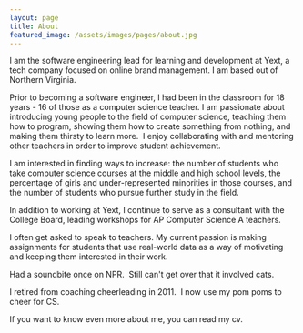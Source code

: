 ```yaml
---
layout: page
title: About
featured_image: /assets/images/pages/about.jpg
---
```


I am the software engineering lead for learning and development at Yext, a tech company focused on online brand management.  I am based out of Northern Virginia.  

Prior to becoming a software engineer, I had been in the classroom for 18 years - 16 of those as a computer science teacher.  I am passionate about introducing young people to the field of computer science, teaching them how to program, showing them how to create something from nothing, and making them thirsty to learn more.  I enjoy collaborating with and mentoring other teachers in order to improve student achievement.

I am interested in finding ways to increase: the number of students who take computer science courses at the middle and high school levels, the percentage of girls and under-represented minorities in those courses, and the number of students who pursue further study in the field.

In addition to working at Yext, I continue to serve as a consultant with the College Board, leading workshops for AP Computer Science A teachers.

I often get asked to speak to teachers.  My current passion is making assignments for students that use real-world data as a way of motivating and keeping them interested in their work.

Had a soundbite once on NPR.  Still can't get over that it involved cats.

I retired from coaching cheerleading in 2011.  I now use my pom poms to cheer for CS.

If you want to know even more about me, you can read my cv.
